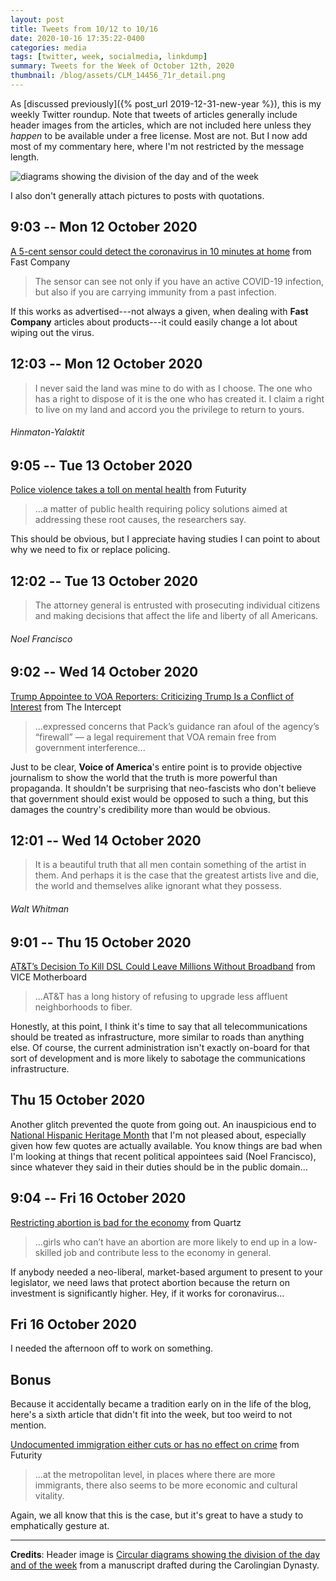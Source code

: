 ```yaml
---
layout: post
title: Tweets from 10/12 to 10/16
date: 2020-10-16 17:35:22-0400
categories: media
tags: [twitter, week, socialmedia, linkdump]
summary: Tweets for the Week of October 12th, 2020
thumbnail: /blog/assets/CLM_14456_71r_detail.png
---
```


As [discussed previously]({% post_url 2019-12-31-new-year %}), this is my weekly Twitter roundup.  Note that tweets of articles generally include header images from the articles, which are not included here unless they *happen* to be available under a free license.  Most are not.  But I now add most of my commentary here, where I'm not restricted by the message length.

![diagrams showing the division of the day and of the week](/blog/assets/CLM_14456_71r_detail.png "diagrams showing the division of the day and of the week")

I also don't generally attach pictures to posts with quotations.

## 9:03 -- Mon 12 October 2020

[<i class="fab fa-twitter-square"></i>](https://twitter.com/jcolag/status/1315639103627554816) [A 5-cent sensor could detect the coronavirus in 10 minutes at home](https://www.fastcompany.com/90559744/a-5-cent-sensor-could-detect-the-coronavirus-in-10-minutes-at-home) from Fast Company

 > The sensor can see not only if you have an active COVID-19 infection, but also if you are carrying immunity from a past infection.

If this works as advertised---not always a given, when dealing with **Fast Company** articles about products---it could easily change a lot about wiping out the virus.

## 12:03 -- Mon 12 October 2020

[<i class="fab fa-twitter"></i>](https://twitter.com/jcolag/status/1315684402312216577)

 > I never said the land was mine to do with as I choose. The one who has a right to dispose of it is the one who has created it. I claim a right to live on my land and accord you the privilege to return to yours.

###### Hinmaton-Yalaktit

## 9:05 -- Tue 13 October 2020

[<i class="fab fa-twitter-square"></i>](https://twitter.com/jcolag/status/1316001994927149056) [Police violence takes a toll on mental health](https://www.futurity.org/police-violence-mental-health-toll-2449602-2/) from Futurity

 > ...a matter of public health requiring policy solutions aimed at addressing these root causes, the researchers say.

This should be obvious, but I appreciate having studies I can point to about why we need to fix or replace policing.

## 12:02 -- Tue 13 October 2020

[<i class="fab fa-twitter"></i>](https://twitter.com/jcolag/status/1316046538326577159)

 > The attorney general is entrusted with prosecuting individual citizens and making decisions that affect the life and liberty of all Americans.

###### Noel Francisco

## 9:02 -- Wed 14 October 2020

[<i class="fab fa-twitter-square"></i>](https://twitter.com/jcolag/status/1316363627566309381) [Trump Appointee to VOA Reporters: Criticizing Trump Is a Conflict of Interest](https://theintercept.com/2020/10/05/voa-reporters-conflict-of-interest-memo/) from The Intercept

 > ...expressed concerns that Pack’s guidance ran afoul of the agency’s “firewall” — a legal requirement that VOA remain free from government interference...

Just to be clear, **Voice of America**'s entire point is to provide objective journalism to show the world that the truth is more powerful than propaganda.  It shouldn't be surprising that neo-fascists who don't believe that government should exist would be opposed to such a thing, but this damages the country's credibility more than would be obvious.

## 12:01 -- Wed 14 October 2020

[<i class="fab fa-twitter"></i>](https://twitter.com/jcolag/status/1316408674672402433)

 > It is a beautiful truth that all men contain something of the artist in them. And perhaps it is the case that the greatest artists live and die, the world and themselves alike ignorant what they possess.

###### Walt Whitman

## 9:01 -- Thu 15 October 2020

[<i class="fab fa-twitter-square"></i>](https://twitter.com/jcolag/status/1316725763715084288) [AT&T’s Decision To Kill DSL Could Leave Millions Without Broadband](https://www.vice.com/en/article/wxqvkq/atandts-decision-to-kill-dsl-could-leave-millions-without-broadband) from VICE Motherboard

 > ...AT&T has a long history of refusing to upgrade less affluent neighborhoods to fiber.

Honestly, at this point, I think it's time to say that all telecommunications should be treated as infrastructure, more similar to roads than anything else.  Of course, the current administration isn't exactly on-board for that sort of development and is more likely to sabotage the communications infrastructure.

## Thu 15 October 2020

Another glitch prevented the quote from going out.  An inauspicious end to [National Hispanic Heritage Month](https://en.wikipedia.org/wiki/National_Hispanic_Heritage_Month) that I'm not pleased about, especially given how few quotes are actually available.  You know things are bad when I'm looking at things that recent political appointees said (Noel Francisco), since whatever they said in their duties should be in the public domain...

## 9:04 -- Fri 16 October 2020

[<i class="fab fa-twitter-square"></i>](https://twitter.com/jcolag/status/1317088906869952512) [Restricting abortion is bad for the economy](https://qz.com/1909779/is-amy-coney-barretts-stance-on-abortion-bad-for-the-economy/) from Quartz

 > ...girls who can’t have an abortion are more likely to end up in a low-skilled job and contribute less to the economy in general.

If anybody needed a neo-liberal, market-based argument to present to your legislator, we need laws that protect abortion because the return on investment is significantly higher.  Hey, if it works for coronavirus...

## Fri 16 October 2020

I needed the afternoon off to work on something.

## Bonus

Because it accidentally became a tradition early on in the life of the blog, here's a sixth article that didn't fit into the week, but too weird to not mention.

<i class="fas fa-square"></i> [Undocumented immigration either cuts or has no effect on crime](https://www.futurity.org/undocumented-immigration-crime-cities-2449872-2/) from Futurity

 > ...at the metropolitan level, in places where there are more immigrants, there also seems to be more economic and cultural vitality.

Again, we all know that this is the case, but it's great to have a study to emphatically gesture at.

* * *

**Credits**:  Header image is [Circular diagrams showing the division of the day and of the week](https://en.wikipedia.org/wiki/Week#/media/File:CLM_14456_71r_detail.jpg) from a manuscript drafted during the Carolingian Dynasty.
